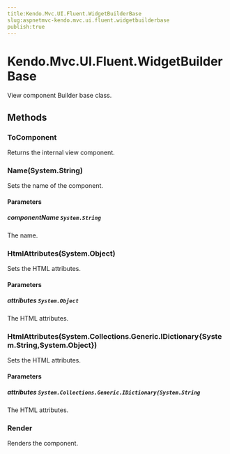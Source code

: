 ```yaml
---
title:Kendo.Mvc.UI.Fluent.WidgetBuilderBase
slug:aspnetmvc-kendo.mvc.ui.fluent.widgetbuilderbase
publish:true
---
```


# Kendo.Mvc.UI.Fluent.WidgetBuilderBase

View component Builder base class.

## Methods

### ToComponent
Returns the internal view component.

### Name(System.String)
Sets the name of the component.

#### Parameters

##### componentName `System.String`
The name.

### HtmlAttributes(System.Object)
Sets the HTML attributes.

#### Parameters

##### attributes `System.Object`
The HTML attributes.

### HtmlAttributes(System.Collections.Generic.IDictionary{System.String,System.Object})
Sets the HTML attributes.

#### Parameters

##### attributes `System.Collections.Generic.IDictionary{System.String`
The HTML attributes.

### Render
Renders the component.
